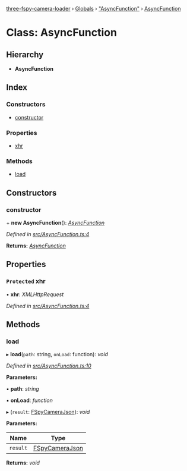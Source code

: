 [three-fspy-camera-loader](../README.md) › [Globals](../globals.md) › ["AsyncFunction"](../modules/_asyncfunction_.md) › [AsyncFunction](_asyncfunction_.asyncfunction.md)

# Class: AsyncFunction

## Hierarchy

* **AsyncFunction**

## Index

### Constructors

* [constructor](_asyncfunction_.asyncfunction.md#constructor)

### Properties

* [xhr](_asyncfunction_.asyncfunction.md#protected-xhr)

### Methods

* [load](_asyncfunction_.asyncfunction.md#load)

## Constructors

###  constructor

\+ **new AsyncFunction**(): *[AsyncFunction](_asyncfunction_.asyncfunction.md)*

*Defined in [src/AsyncFunction.ts:4](https://github.com/nasikusa/THREE.FSpyCamera/blob/36a44a1/src/AsyncFunction.ts#L4)*

**Returns:** *[AsyncFunction](_asyncfunction_.asyncfunction.md)*

## Properties

### `Protected` xhr

• **xhr**: *XMLHttpRequest*

*Defined in [src/AsyncFunction.ts:4](https://github.com/nasikusa/THREE.FSpyCamera/blob/36a44a1/src/AsyncFunction.ts#L4)*

## Methods

###  load

▸ **load**(`path`: string, `onLoad`: function): *void*

*Defined in [src/AsyncFunction.ts:10](https://github.com/nasikusa/THREE.FSpyCamera/blob/36a44a1/src/AsyncFunction.ts#L10)*

**Parameters:**

▪ **path**: *string*

▪ **onLoad**: *function*

▸ (`result`: [FSpyCameraJson](../interfaces/_type_.fspycamerajson.md)): *void*

**Parameters:**

Name | Type |
------ | ------ |
`result` | [FSpyCameraJson](../interfaces/_type_.fspycamerajson.md) |

**Returns:** *void*

